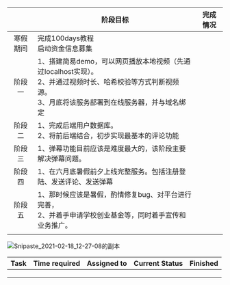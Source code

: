 |          | 阶段目标  | 完成情况   |
| :------: | --------------- | --------------- |
| 寒假期间 | 完成100days教程<br />启动资金信息募集 |  |
|  阶段一  | 1、搭建简易demo，可以网页播放本地视频（先通过localhost实现）。<br />2、并通过视频时长、哈希校验等方式判断视频源。<br />3、月底将该服务部署到在线服务器，并与域名绑定 |                 |
| 阶段二 | 1、完成后端用户数据库。<br />2、将前后端结合，初步实现最基本的评论功能 |                 |
| 阶段三 | 1、弹幕功能目前应该是难度最大的，该阶段主要解决弹幕问题。 | |
| 阶段四 | 1、在六月底暑假前夕上线完整服务。包括注册登陆、发送评论、发送弹幕 | |
| 阶段五 | 1、那时候应该是暑假，酌情修复bug、对平台进行完善，<br />2、并着手申请学校创业基金等，同时着手宣传和业务推广。 | |
|  | | |

![Snipaste_2021-02-18_12-27-08的副本](https://cdn.jsdelivr.net/gh/Brook1711/fig_for_blog/img/Snipaste_2021-02-18_12-27-08%E7%9A%84%E5%89%AF%E6%9C%AC.png)



| Task | Time required | Assigned to | Current  Status | Finished |
| ---- | ------------- | ----------- | --------------- | -------- |
|      |               |             |                 |          |
|      |               |             |                 |          |
|      |               |             |                 |          |



